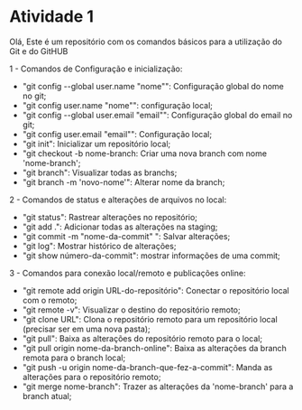 # Atividade 1
Olá, Este é um repositório com os comandos básicos para a utilização do Git e do GitHUB

1 - Comandos de Configuração e inicialização:
   - "git config --global user.name "nome"": Configuração global do nome no git;
   - "git config user.name "nome"": configuração local;
   - "git config --global user.email "email"": Configuração global do email no git;
   - "git config user.email "email"": Configuração local;
   - "git init": Inicializar um repositório local;
   - "git checkout -b nome-branch: Criar uma nova branch com nome 'nome-branch';
   - "git branch": Visualizar todas as branchs;
   - "git branch -m 'novo-nome'": Alterar nome da branch;

2 - Comandos de status e alterações de arquivos no local:
   - "git status": Rastrear alterações no repositório;
   - "git add .": Adicionar todas as alterações na staging;
   - "git commit -m "nome-da-commit" ": Salvar alterações;
   - "git log": Mostrar histórico de alterações;
   - "git show número-da-commit": mostrar informações de uma commit;
   
3 - Comandos para conexão local/remoto e publicações online:
   - "git remote add origin URL-do-repositório": Conectar o repositório local com o 
   remoto;
   - "git remote -v": Visualizar o destino do repositório remoto;
   - "git clone URL": Clona o repositório remoto para um repositório local (precisar ser
   em uma nova pasta);
   - "git pull": Baixa as alterações do repositório remoto para o local;
   - "git pull origin nome-da-branch-online": Baixa as alterações da branch remota para o branch local;
   - "git push -u origin nome-da-branch-que-fez-a-commit": Manda as alterações 
   para o repositório remoto;
   - "git merge nome-branch": Trazer as alterações da 'nome-branch' para a branch atual;
   
   
   